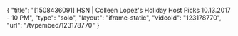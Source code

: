 {
    "title": "[1508436091] HSN | Colleen Lopez's Holiday Host Picks 10.13.2017 - 10 PM",
    "type": "solo",
    "layout": "iframe-static",
    "videoId": "123178770",
    "url": "\/tvpembed\/123178770"
}